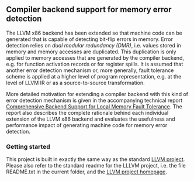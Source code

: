 
## Compiler backend support for memory error detection

The LLVM x86 backend has been extended so that machine code can be generated that is capable of detecting bit-flip errors in memory.
Error detection relies on _dual modular redundancy (DMR)_, i.e. values stored in memory and memory accesses are duplicated.
This duplication is only applied to memory accesses that are generated by the compiler backend,
e.g. for function activation records or for register spills.
It is assumed that another error detection mechanism or, more generally, fault tolerance scheme is applied at a higher level of program representation,
e.g. at the level of LLVM IR or as a source-to-source transformation.

More detailed motivation for extending a compiler backend with this kind of error detection mechanism is given in the  accompanying technical report
[Comprehensive Backend Support for Local Memory Fault Tolerance](https://nbn-resolving.org/urn:nbn:de:bsz:14-qucosa-215785).
The report also describes the complete rationale behind each individual extension of the LLVM x86 backend and
evaluates the usefulness and performance impact of generating machine code for memory error detection.

### Getting started

This project is built in exactly the same way as the standard [LLVM project](https://llvm.org/docs/GettingStarted.html).
Please also refer to the standard readme for the LLLVM project, i.e. the file README.txt in the current folder,
and the [LLVM project homepage](https://llvm.org/).
